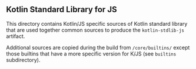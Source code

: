 ## Kotlin Standard Library for JS

This directory contains Kotlin/JS specific sources of Kotlin standard library
that are used together common sources to produce the `kotlin-stdlib-js` artifact.

Additional sources are copied during the build from `/core/builtins/` except those builtins that 
have a more specific version for K/JS (see `builtins` subdirectory).